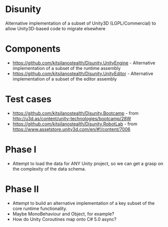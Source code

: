 Disunity
========

Alternative implementation of a subset of Unity3D (LGPL/Commercial) to allow Unity3D-based code to migrate elsewhere



Components
==========
* https://github.com/kitsilanostealth/Disunity.UnityEngine - Alternative implementation of a subset of the runtime assembly
* https://github.com/kitsilanostealth/Disunity.UnityEditor - Alternative implementation of a subset of the editor assembly


Test cases
==========
* https://github.com/kitsilanostealth/Disunity.Bootcamp - from http://u3d.as/content/unity-technologies/bootcamp/28W
* https://github.com/kitsilanostealth/Disunity.RobotLab - from https://www.assetstore.unity3d.com/en/#!/content/7006


Phase I
=======
* Attempt to load the data for ANY Unity project, so we can get a grasp on the complexity of the data schema.

Phase II
========
* Attempt to build an alternative implementation of a key subset of the core runtime functionality.
* Maybe MonoBehaviour and Object, for example?
* How do Unity Coroutines map onto C# 5.0 async?
